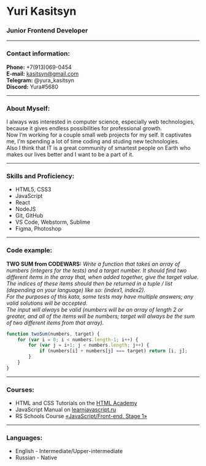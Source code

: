# Yuri Kasitsyn
### Junior Frontend Developer

---

### Contact information:

**Phone:** +7(913)069-0454<br>
**E-mail:** kasitsyn@gmail.com<br>
**Telegram:** @yura_kasitsyn<br>
**Discord:** Yura#5680<br>

---

### About Myself:

I always was interested in computer science, especially web technologies, because it gives endless possibilities for professional growth.<br> 
Now I’m working for a couple small web projects for my self. It captivates me, I'm spending a lot of time coding and studing new technologies.<br> 
Also I think that IT is a great community of smartest people on Earth who makes our lives better and I want to be a part of it.<br> 

---

### Skills and Proficiency:

- HTML5, CSS3
- JavaScript
- React
- NodeJS
- Git, GitHub
- VS Code, Webstorm, Sublime
- Figma, Photoshop

---

### Code example:

**TWO SUM from CODEWARS:**
*Write a function that takes an array of numbers (integers for the tests) and a target number. It should find two different items in the array that, when added together, give the target value. The indices of these items should then be returned in a tuple / list (depending on your language) like so: (index1, index2).<br>
For the purposes of this kata, some tests may have multiple answers; any valid solutions will be accepted.<br>
The input will always be valid (numbers will be an array of length 2 or greater, and all of the items will be numbers; target will always be the sum of two different items from that array).*

```javascript
function twoSum(numbers, target) {
    for (var i = 0; i < numbers.length-1; i++) {
        for (var j = i+1; j < numbers.length; j++) {
            if (numbers[i] + numbers[j] === target) return [i, j];
        }
    }
}
```
---

### Courses:

- HTML and CSS Tutorials on the [HTML Academy](https://htmlacademy.ru/)
- JavaScript Manual on [learnjavascript.ru](https://learn.javascript.ru/)
- RS Schools Course [«JavaScript/Front-end. Stage 1»](https://rs.school/js-stage0/)

---

### Languages:

- English \- Intermediate/Upper-intermediate
- Russian \- Native
